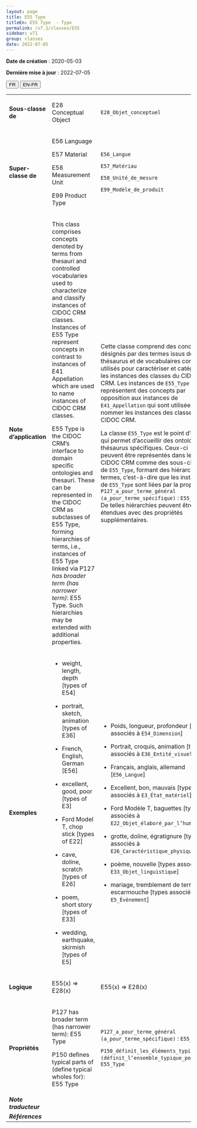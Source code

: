 ```yaml
---
layout: page
title: E55 Type
titleEn: E55 Type  - Type
permalink: /v7.1/classes/E55
sidebar: v71
group: classes
date: 2022-07-05
---
```


**Date de création** : 2020-05-03

**Dernière mise à jour** : 2022-07-05

<div class="lang-buttons">
  <button id="fr" class="activate">FR</button>
  <button id="en-fr">EN-FR</button>
</div>

<table>
				<tbody>
				<tr>
					<td><strong>Sous-classe de</strong></td>
					<td class="en"><p>E28 Conceptual Object</p>
							</td>
						<td><p><code class="language-plaintext highlighter-rouge">E28_Objet_conceptuel</code></p>
							</td>
						</tr>
					<tr>
					<td><strong>Super-classe de</strong></td>
					<td class="en"><p>E56 Language </p>
							<p>E57 Material </p>
							<p>E58 Measurement Unit </p>
							<p>E99 Product Type</p>
							</td>
						<td><p><code class="language-plaintext highlighter-rouge">E56_Langue</code></p>
							<p><code class="language-plaintext highlighter-rouge">E57_Matériau</code></p>
							<p><code class="language-plaintext highlighter-rouge">E58_Unité_de_mesure</code></p>
							<p><code class="language-plaintext highlighter-rouge">E99_Modèle_de_produit</code></p>
							</td>
						</tr>
					<tr>
					<td><strong>Note d’application</strong></td>
					<td class="en"><p>This class comprises concepts denoted by terms from thesauri and controlled vocabularies used to characterize and classify instances of CIDOC CRM classes. Instances of E55 Type represent concepts in contrast to instances of E41 Appellation which are used to name instances of CIDOC CRM classes. </p>
							<p>E55 Type is the CIDOC CRM’s interface to domain specific ontologies and thesauri. These can be represented in the CIDOC CRM as subclasses of E55 Type, forming hierarchies of terms, i.e., instances of E55 Type linked via P127 <em>has broader term (has narrower term)</em>: E55 Type. Such hierarchies may be extended with additional properties. </p>
							</td>
						<td><p>Cette classe comprend des concepts désignés par des termes issus de thésaurus et de vocabulaires contrôlés utilisés pour caractériser et catégoriser les instances des classes du CIDOC CRM. Les instances de <code class="language-plaintext highlighter-rouge">E55_Type</code> représentent des concepts par opposition aux instances de <code class="language-plaintext highlighter-rouge">E41_Appellation</code> qui sont utilisées pour nommer les instances des classes du CIDOC CRM.</p>
							<p></p>
							<p>La classe <code class="language-plaintext highlighter-rouge">E55_Type</code> est le point d’entrée qui permet d’accueillir des ontologies et thésaurus spécifiques. Ceux-ci peuvent être représentés dans le CIDOC CRM comme des sous-classes de <code class="language-plaintext highlighter-rouge">E55_Type</code>, formant des hiérarchies de termes, c’est-à-dire que les instances de <code class="language-plaintext highlighter-rouge">E55_Type</code> sont liées par la propriété <code class="language-plaintext highlighter-rouge">P127_a_pour_terme_général (a_pour_terme_spécifique)</code> : <code class="language-plaintext highlighter-rouge">E55_Type</code>. De telles hiérarchies peuvent être étendues avec des propriétés supplémentaires.</p>
							</td>
						</tr>
					<tr>
					<td><strong>Exemples</strong></td>
					<td class="en"><ul><li><p>weight, length, depth [types of E54]  </p>
							</li>
									<li><p>portrait, sketch, animation [types of E36]  </p>
							</li>
										<li><p>French, English, German [E56]  </p>
							</li>
										<li><p>excellent, good, poor [types of E3]  </p>
							</li>
										<li><p>Ford Model T, chop stick [types of E22]  </p>
							</li>
										<li><p>cave, doline, scratch [types of E26]  </p>
							</li>
										<li><p>poem, short story [types of E33]  </p>
							</li>
										<li><p>wedding, earthquake, skirmish [types of E5] </p>
							</li></ul>
										</td>
						<td><ul><li><p>Poids, longueur, profondeur [types associés à <code class="language-plaintext highlighter-rouge">E54_Dimension</code>]  </p>
							</li>
									<li><p>Portrait, croquis, animation [types associés à <code class="language-plaintext highlighter-rouge">E36_Entité_visuelle</code>]  </p>
							</li>
										<li><p>Français, anglais, allemand [<code class="language-plaintext highlighter-rouge">E56_Langue</code>]  </p>
							</li>
										<li><p>Excellent, bon, mauvais [types associés à <code class="language-plaintext highlighter-rouge">E3_État_matériel</code>]  </p>
							</li>
										<li><p>Ford Modèle T, baguettes [types associés à <code class="language-plaintext highlighter-rouge">E22_Objet_élaboré_par_l’humain</code>]  </p>
							</li>
										<li><p>grotte, doline, égratignure [types associés à <code class="language-plaintext highlighter-rouge">E26_Caractéristique_physique</code>]  </p>
							</li>
										<li><p>poème, nouvelle [types associés à <code class="language-plaintext highlighter-rouge">E33_Objet_linguistique</code>]  </p>
							</li>
										<li><p>mariage, tremblement de terre, escarmouche [types associés à <code class="language-plaintext highlighter-rouge">E5_Évènement</code>] </p>
							</li></ul>
										</td>
						</tr>
					<tr>
					<td><strong>Logique</strong></td>
					<td class="en"><p>E55(x) ⇒ E28(x) </p>
							</td>
						<td><p>E55(x) ⇒ E28(x) </p>
							</td>
						</tr>
					<tr>
					<td><strong>Propriétés</strong></td>
					<td class="en"><p>P127 has broader term (has narrower term): E55 Type </p>
							<p>P150 defines typical parts of (define typical wholes for): E55 Type</p>
							</td>
						<td><p><code class="language-plaintext highlighter-rouge">P127_a_pour_terme_général (a_pour_terme_spécifique)</code> : <code class="language-plaintext highlighter-rouge">E55_Type</code></p>
							<p><code class="language-plaintext highlighter-rouge">P150_définit_les_éléments_typiques_de (définit_l’ensemble_typique_pour)</code> : <code class="language-plaintext highlighter-rouge">E55_Type</code></p>
							</td>
						</tr>
					<tr>
					<td><strong><em>Note traducteur</em></strong></td>
					<td colspan="2"><p></p>
							</td>
						</tr>
					<tr>
					<td><strong><em>Références</em></strong></td>
					<td colspan="2"><p><em></em></p>
							</td>
						</tr>
					</tbody>
				</table>
				